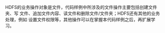 HDFS的业务操作对象是文件，代码样例中所涉及的文件操作主要包括创建文件夹、写
文件、追加文件内容、读文件和删除文件/文件夹；HDFS还有其他的业务处理，例如
设置文件权限等，其他操作可以在掌握本代码样例之后，再扩展学习。